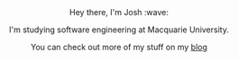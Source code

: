 <div align="center">
 Hey there, I'm Josh :wave:
 
 I'm studying software engineering at Macquarie University.

 You can check out more of my stuff on my [blog](https://gh-syn.github.io/)
